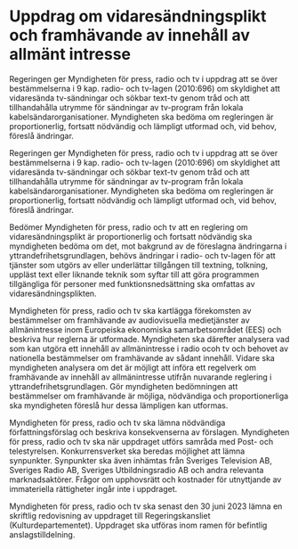 # Uppdrag om vidaresändningsplikt och framhävande av innehåll av allmänt intresse

Regeringen ger Myndigheten för press, radio och tv i uppdrag att se över bestämmelserna i 9 kap. radio- och tv-lagen (2010:696) om skyldighet att vidaresända tv-sändningar och sökbar text-tv genom tråd och att tillhandahålla utrymme för sändningar av tv-program från lokala kabelsändarorganisationer. Myndigheten ska bedöma om regleringen är proportionerlig, fortsatt nödvändig och lämpligt utformad och, vid behov, föreslå ändringar.

Regeringen ger Myndigheten för press, radio och tv i uppdrag att se över bestämmelserna i 9 kap. radio- och tv-lagen (2010:696) om skyldighet att vidaresända tv-sändningar och sökbar text-tv genom tråd och att tillhandahålla utrymme för sändningar av tv-program från lokala kabelsändarorganisationer. Myndigheten ska bedöma om regleringen är proportionerlig, fortsatt nödvändig och lämpligt utformad och, vid behov, föreslå ändringar.

Bedömer Myndigheten för press, radio och tv att en reglering om vidaresändningsplikt är proportionerlig och fortsatt nödvändig ska myndigheten bedöma om det, mot bakgrund av de föreslagna ändringarna i yttrandefrihetsgrundlagen, behövs ändringar i radio- och tv-lagen för att tjänster som utgörs av eller underlättar tillgången till textning, tolkning, uppläst text eller liknande teknik som syftar till att göra programmen tillgängliga för personer med funktionsnedsättning ska omfattas av vidaresändningsplikten.

Myndigheten för press, radio och tv ska kartlägga förekomsten av bestämmelser om framhävande av audiovisuella medietjänster av allmänintresse inom Europeiska ekonomiska samarbetsområdet (EES) och beskriva hur reglerna är utformade. Myndigheten ska därefter analysera vad som kan utgöra ett innehåll av allmänintresse i radio ocoh tv och behovet av nationella bestämmelser om framhävande av sådant innehåll. Vidare ska myndigheten analysera om det är möjligt att införa ett regelverk om framhävande av innehåll av allmänintresse utifrån nuvarande reglering i yttrandefrihetsgrundlagen. Gör myndigheten bedömningen att bestämmelser om framhävande är möjliga, nödvändiga och proportionerliga ska myndigheten föreslå hur dessa lämpligen kan utformas.

Myndigheten för press, radio och tv ska lämna nödvändiga författningsförslag och beskriva konsekvenserna av förslagen. Myndigheten för press, radio och tv ska när uppdraget utförs samråda med Post- och telestyrelsen. Konkurrensverket ska beredas möjlighet att lämna synpunkter. Synpunkter ska även inhämtas från Sveriges Television AB, Sveriges Radio AB, Sveriges Utbildningsradio AB och andra relevanta marknadsaktörer. Frågor om upphovsrätt och kostnader för utnyttjande av immateriella rättigheter ingår inte i uppdraget.

Myndigheten för press, radio och tv ska senast den 30 juni 2023 lämna en skriftlig redovisning av uppdraget till Regeringskansliet (Kulturdepartementet). Uppdraget ska utföras inom ramen för befintlig anslagstilldelning.
